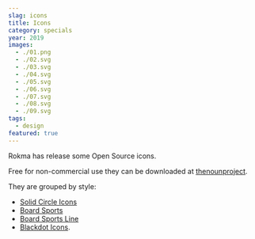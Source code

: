 ```yaml
---
slag: icons
title: Icons
category: specials
year: 2019
images:
  - ./01.png
  - ./02.svg
  - ./03.svg
  - ./04.svg
  - ./05.svg
  - ./06.svg
  - ./07.svg
  - ./08.svg
  - ./09.svg
tags:
  - design
featured: true
---
```


Rokma has release some Open Source icons.

Free for non-commercial use they can be downloaded at [thenounproject](https://thenounproject.com/rokma/uploads/).

They are grouped by style:

- [Solid Circle Icons](https://thenounproject.com/rokma/collection/board-sports-solid-circle-icons-collection/)
- [Board Sports](https://thenounproject.com/rokma/collection/board-sports/)
- [Board Sports Line](https://thenounproject.com/rokma/collection/board-sports-line-collection/)
- [Blackdot Icons](https://thenounproject.com/rokma/collection/board-rider-blackdot-icons-collection).
